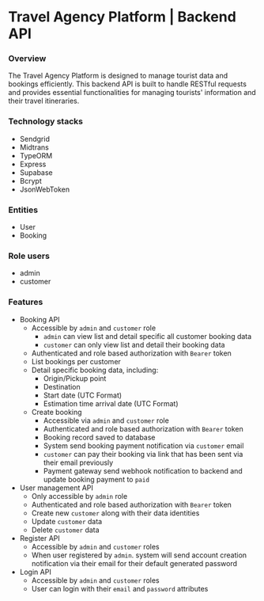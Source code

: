 # Travel Agency Platform | Backend API

### Overview

The Travel Agency Platform is designed to manage tourist data and bookings efficiently. This backend API is built to handle RESTful requests and provides essential functionalities for managing tourists' information and their travel itineraries.

### Technology stacks

- Sendgrid
- Midtrans
- TypeORM
- Express
- Supabase
- Bcrypt
- JsonWebToken

### Entities

- User
- Booking

### Role users

- admin
- customer

### Features

- Booking API
  - Accessible by `admin` and `customer` role
    - `admin` can view list and detail specific all customer booking data
    - `customer` can only view list and detail their booking data
  - Authenticated and role based authorization with `Bearer` token
  - List bookings per customer
  - Detail specific booking data, including:
     - Origin/Pickup point
     - Destination
     - Start date (UTC Format)
     - Estimation time arrival date (UTC Format)
  - Create booking
    - Accessible via `admin` and `customer` role
    - Authenticated and role based authorization with `Bearer` token
    - Booking record saved to database
    - System send booking payment notification via `customer` email
    - `customer` can pay their booking via link that has been sent via their email previously
    - Payment gateway send webhook notification to backend and update booking payment to `paid`
- User management API
  - Only accessible by `admin` role
  - Authenticated and role based authorization with `Bearer` token
  - Create new `customer` along with their data identities
  - Update `customer` data
  - Delete `customer` data
- Register API
  - Accessible by `admin` and `customer` roles
  - When user registered by `admin`. system will send account creation notification via their email for their default generated password
- Login API
  - Accessible by `admin` and `customer` roles
  - User can login with their `email` and `password` attributes
